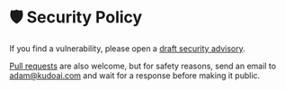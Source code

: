 # 🛡️ Security Policy

If you find a vulnerability, please open a [draft security advisory](https://github.com/adamlui/github-widescreen/security/advisories/new).

[Pull requests](https://github.com/adamlui/github-widescreen/pulls) are also welcome, but for safety reasons, send an email to adam@kudoai.com and wait for a response before making it public.
